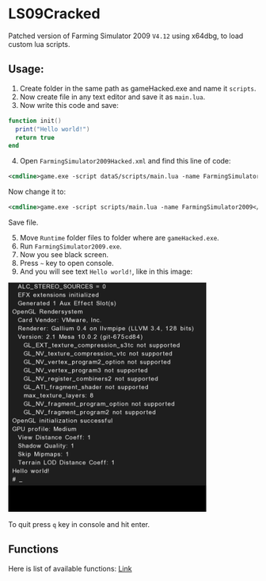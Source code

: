 # LS09Cracked
Patched version of Farming Simulator 2009 `V4.12` using x64dbg, to load custom lua scripts.

## Usage:
1. Create folder in the same path as gameHacked.exe and name it `scripts`.
2. Now create file in any text editor and save it as  `main.lua`.
3. Now write this code and save:
      
  ```lua
function init()
    print("Hello world!")
    return true
end
```

4. Open `FarmingSimulator2009Hacked.xml` and find this line of code:

```xml
<cmdline>game.exe -script dataS/scripts/main.lua -name FarmingSimulator2009</cmdline>
```

Now change it to:

```xml
<cmdline>game.exe -script scripts/main.lua -name FarmingSimulator2009</cmdline>
```

Save file.

5. Move `Runtime` folder files to folder where are `gameHacked.exe`.
6. Run `FarmingSimulator2009.exe`.
7. Now you see black screen.
8. Press `~` key to open console.
9. And you will see text `Hello world!`, like in this image:

![Screenshot](https://github.com/alexsteve647/LS09Cracked/blob/main/images/Screenshot%20(138).png)

To quit press `q` key in console and hit enter.

## Functions

Here is list of available functions: [Link](https://github.com/alexsteve647/LS09Cracked/blob/main/Fs09luaFunctions)

